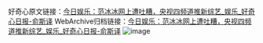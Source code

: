好奇心原文链接：[今日娱乐：范冰冰网上遭吐糟，央视四频道推新综艺_娱乐_好奇心日报-俞斯译](https://www.qdaily.com/articles/6113.html)
WebArchive归档链接：[今日娱乐：范冰冰网上遭吐糟，央视四频道推新综艺_娱乐_好奇心日报-俞斯译](http://web.archive.org/web/20161213153737/http://www.qdaily.com:80/articles/6113.html)
![image](http://ww3.sinaimg.cn/large/007d5XDply1g3w9ixu7p9j30u03cyqr6)